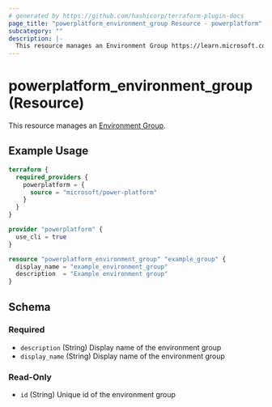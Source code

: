 ```yaml
---
# generated by https://github.com/hashicorp/terraform-plugin-docs
page_title: "powerplatform_environment_group Resource - powerplatform"
subcategory: ""
description: |-
  This resource manages an Environment Group https://learn.microsoft.com/en-us/power-platform/admin/environment-groups.
---
```


# powerplatform_environment_group (Resource)

This resource manages an [Environment Group](https://learn.microsoft.com/en-us/power-platform/admin/environment-groups).

## Example Usage

```terraform
terraform {
  required_providers {
    powerplatform = {
      source = "microsoft/power-platform"
    }
  }
}

provider "powerplatform" {
  use_cli = true
}

resource "powerplatform_environment_group" "example_group" {
  display_name = "example_environment_group"
  description  = "Example environment group"
}
```

<!-- schema generated by tfplugindocs -->
## Schema

### Required

- `description` (String) Display name of the environment group
- `display_name` (String) Display name of the environment group

### Read-Only

- `id` (String) Unique id of the environment group
